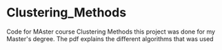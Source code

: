 # Clustering_Methods
Code for MAster course Clustering Methods
this project was done for my Master's degree. The pdf explains the different algorithms that was used
